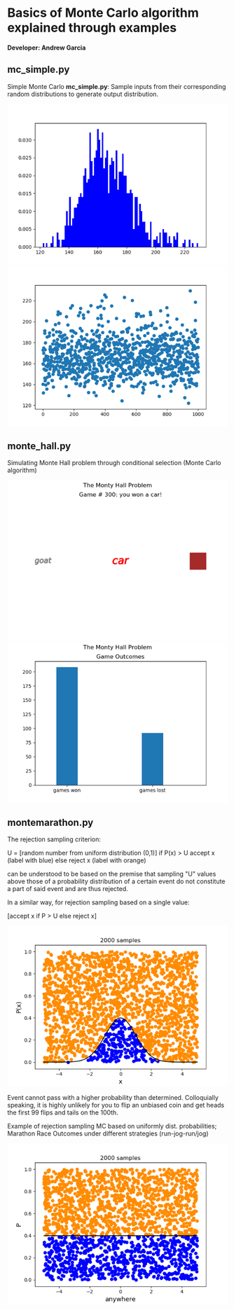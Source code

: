 # Basics of Monte Carlo algorithm explained through examples
#### Developer: Andrew Garcia

## mc_simple.py
Simple Monte Carlo **mc_simple.py**: Sample inputs from their corresponding random distributions to generate output distribution.

![Screenshot](mc_simple_Figure_1.png)
![Screenshot](mc_simple_Figure_2.png)

## monte_hall.py
Simulating Monte Hall problem through conditional selection (Monte Carlo algorithm)

![Screenshot](montehall_Figure_1.png)
![Screenshot](montehall_Figure_2.png)

## montemarathon.py
The rejection sampling criterion:

U = [random number from uniform distribution (0,1)]
if P(x) > U
  accept x (label with blue)
else
  reject x (label with orange)

can be understood to be based on the premise that sampling "U" values above those of a probability distribution of a certain event do not constitute a part of said event and are thus rejected.

In a similar way, for rejection sampling based on a single value:

[accept x if P > U else reject x]

![Screenshot](rejs_Figure_1.png)

Event cannot pass with a higher probability than determined. Colloquially speaking, it is highly unlikely for you to flip an unbiased coin and get heads the first 99 flips and tails on the 100th.

Example of rejection sampling MC based on uniformly dist. probabilities; Marathon Race Outcomes under different strategies (run-jog-run/jog)

![Screenshot](rejs_Figure_2.png)
